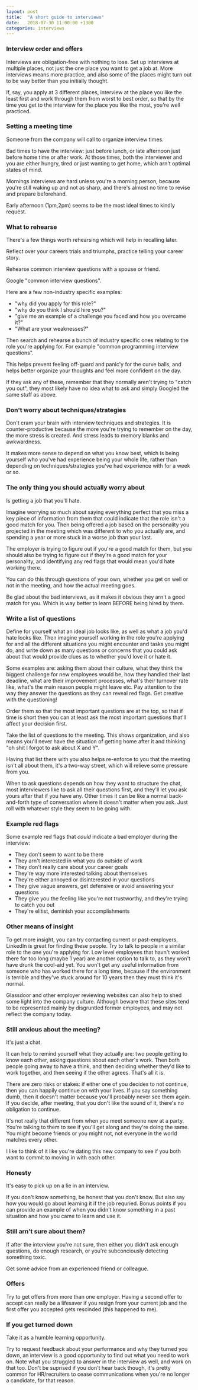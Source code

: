 ```yaml
---
layout: post
title:  "A short guide to interviews"
date:   2018-07-30 11:00:00 +1300
categories: interviews
---
```


### Interview order and offers

Interviews are obligation-free with nothing to lose. Set up interviews at multiple places, not just the one place you want to get a job at. More interviews means more practice, and also some of the places might turn out to be way better than you initially thought.

If, say, you apply at 3 different places, interview at the place you like the least first and work through them from worst to best order, so that by the time you get to the interview for the place you like the most, you're well practiced.

### Setting a meeting time

Someone from the company will call to organize interview times.

Bad times to have the interview: just before lunch, or late afternoon just before home time or after work. At those times, both the interviewer and you are either hungry, tired or just wanting to get home, which arn't optimal states of mind.

Mornings interviews are hard unless you're a morning person, because you're still waking up and not as sharp, and there's almost no time to revise and prepare beforehand.

Early afternoon (1pm,2pm) seems to be the most ideal times to kindly request.

### What to rehearse

There's a few things worth rehearsing which will help in recalling later.

Reflect over your careers trials and triumphs, practice telling your career story.

Rehearse common interview questions with a spouse or friend.

Google "common interview questions".

Here are a few non-industry specific examples:

- "why did you apply for this role?"
- "why do you think I should hire you?"
- "give me an example of a challenge you faced and how you overcame it?"
- "What are your weaknesses?"

Then search and rehearse a bunch of industry specific ones relating to the role you're applying for. For example "common programming interview questions".

This helps prevent feeling off-guard and panic'y for the curve balls, and helps better organize your thoughts and feel more confident on the day.

If they ask any of these, remember that they normally aren't trying to "catch you out", they most likely have no idea what to ask and simply Googled the same stuff as above.

### Don't worry about techniques/strategies

Don't cram your brain with interview techniques and strategies. It is counter-productive because the more you're trying to remember on the day, the more stress is created. And stress leads to memory blanks and awkwardness.

It makes more sense to depend on what you know best, which is being yourself who you've had experience being your whole life, rather than depending on techniques/strategies you've had experience with for a week or so.

### The only thing you should actually worry about

Is getting a job that you'll hate.

Imagine worrying so much about saying everything perfect that you miss a key piece of information from them that could indicate that the role isn't a good match for you. Then being offered a job based on the personality you projected in the meeting which was different to who you actually are, and spending a year or more stuck in a worse job than your last.

The employer is trying to figure out if you're a good match for them, but you should also be trying to figure out if they're a good match for your personality, and identifying any red flags that would mean you'd hate working there.

You can do this through questions of your own, whether you get on well or not in the meeting, and how the actual meeting goes.

Be glad about the bad interviews, as it makes it obvious they arn't a good match for you. Which is way better to learn BEFORE being hired by them.

### Write a list of questions

Define for yourself what an ideal job looks like, as well as what a job you'd hate looks like. Then imagine yourself working in the role you're applying for and all the different situations you might encounter and tasks you might do, and write down as many questions or concerns that you could ask about that would provide clues as to whether you'd love it or hate it.

Some examples are: asking them about their culture, what they think the biggest challenge for new employees would be, how they handled their last deadline, what are their improvement processes, what's their turnover rate like, what's the main reason people might leave etc. Pay attention to the way they answer the questions as they can reveal red flags. Get creative with the questioning!

Order them so that the most important questions are at the top, so that if time is short then you can at least ask the most important questions that'll affect your decision first.

Take the list of questions to the meeting. This shows organization, and also means you'll never have the situation of getting home after it and thinking "oh shit I forgot to ask about X and Y".

Having that list there with you also helps re-enforce to you that the meeting isn't all about them, it's a two-way street, which will relieve some pressure from you.

When to ask questions depends on how they want to structure the chat, most interviewers like to ask all their questions first, and they'll let you ask yours after that if you have any. Other times it can be like a normal back-and-forth type of conversation where it doesn't matter when you ask. Just roll with whatever style they seem to be going with.

### Example red flags

Some example red flags that *could* indicate a bad employer during the interview:

- They don't seem to want to be there
- They arn't interested in what you do outside of work
- They don't really care about your career goals
- They're way more interested talking about themselves
- They're either annoyed or disinterested in your questions
- They give vague answers, get defensive or avoid answering your questions
- They give you the feeling like you're not trustworthy, and they're trying to catch you out
- They're elitist, deminish your accomplishments

### Other means of insight

To get more insight, you can try contacting current or past-employers, LinkedIn is great for finding these people. Try to talk to people in a similar role to the one you're applying for. Low level employees that havn't worked there for too long (maybe 1 year) are another option to talk to, as they won't have drunk the cool-aid yet. You won't get any useful information from someone who has worked there for a long time, because if the environment is terrible and they've stuck around for 10 years then they must think it's normal.

Glassdoor and other employer reviewing websites can also help to shed some light into the company culture. Although beware that these sites tend to be represented mainly by disgruntled former employees, and may not reflect the company today.

### Still anxious about the meeting?

It's just a chat.

It can help to remind yourself what they actually are: two people getting to know each other, asking questions about each other's work. Then both people going away to have a think, and then deciding whether they'd like to work together, and then seeing if the other agrees. That's all it is.

There are zero risks or stakes: if either one of you decides to not continue, then you can happily continue on with your lives. If you say something dumb, then it doesn't matter because you'll probably never see them again. If you decide, after meeting, that you don't like the sound of it, there's no obligation to continue.

It's not really that different from when you meet someone new at a party. You're talking to them to see if you'll get along and they're doing the same. You might become friends or you might not, not everyone in the world matches every other. 

I like to think of it like you're dating this new company to see if you both want to commit to moving in with each other.

### Honesty

It's easy to pick up on a lie in an interview.

If you don't know something, be honest that you don't know. But also say how you would go about learning it if the job requried. Bonus points if you can provide an example of when you didn't know something in a past situation and how you came to learn and use it.

### Still arn't sure about them?

If after the interview you're not sure, then either you didn't ask enough questions, do enough research, or you're subconciously detecting something toxic.

Get some advice from an experienced friend or colleague.

### Offers

Try to get offers from more than one employer. Having a second offer to accept can really be a lifesaver if you resign from your current job and the first offer you accepted gets rescinded (this happened to me).

### If you get turned down

Take it as a humble learning opportunity. 

Try to request feedback about your performance and why they turned you down, an interview is a good opportunity to find out what you need to work on. Note what you struggled to answer in the interview as well, and work on that too. Don't be suprised if you don't hear back though, it's pretty common for HR/recruiters to cease communications when you're no longer a candidate, for that reason.
